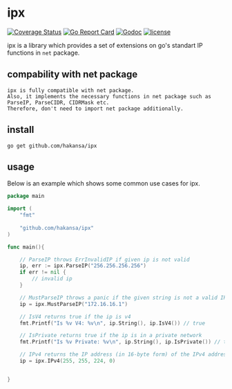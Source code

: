 # ipx

[![Coverage Status](https://coveralls.io/repos/github/hakansa/ipx/badge.svg?branch=main)](https://coveralls.io/github/hakansa/ipx?branch=main) [![Go Report Card](https://goreportcard.com/badge/github.com/hakansa/ipx)](https://goreportcard.com/report/github.com/hakansa/ipx) [![Godoc](http://img.shields.io/badge/godoc-reference-blue.svg?style=flat)](https://godoc.org/github.com/hakansa/ipx) [![license](http://img.shields.io/badge/license-MIT-red.svg?style=flat)](https://raw.githubusercontent.com/hakansa/ipx/master/LICENSE)

ipx is a library which provides a set of extensions on go's standart IP functions in `net` package.

## compability with net package
    ipx is fully compatible with net package.
    Also, it implements the necessary functions in net package such as ParseIP, ParseCIDR, CIDRMask etc.
    Therefore, don't need to import net package additionally.

## install

    go get github.com/hakansa/ipx

## usage

Below is an example which shows some common use cases for ipx.

```go
package main

import (
    "fmt"
        
    "github.com/hakansa/ipx"
)

func main(){

    // ParseIP throws ErrInvalidIP if given ip is not valid
    ip, err := ipx.ParseIP("256.256.256.256")
    if err != nil {
        // invalid ip
    }

    // MustParseIP throws a panic if the given string is not a valid IP address
    ip = ipx.MustParseIP("172.16.16.1") 

    // IsV4 returns true if the ip is v4
    fmt.Printf("Is %v V4: %v\n", ip.String(), ip.IsV4()) // true

    // IsPrivate returns true if the ip is in a private network
    fmt.Printf("Is %v Private: %v\n", ip.String(), ip.IsPrivate()) // true

    // IPv4 returns the IP address (in 16-byte form) of the IPv4 address 255.255.224.0
    ip = ipx.IPv4(255, 255, 224, 0)


}

```
